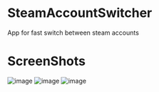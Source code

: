 # SteamAccountSwitcher
App for fast switch between steam accounts
# ScreenShots
![image](https://user-images.githubusercontent.com/58369670/186970993-87e7185d-4eef-4252-8b35-b77270e056f0.png)
![image](https://user-images.githubusercontent.com/58369670/186971198-96252783-1dd9-4b63-864a-22899cd6dcdc.png)
![image](https://user-images.githubusercontent.com/58369670/186971270-1f9d3f20-9599-4964-9f93-12a8999445a6.png)
